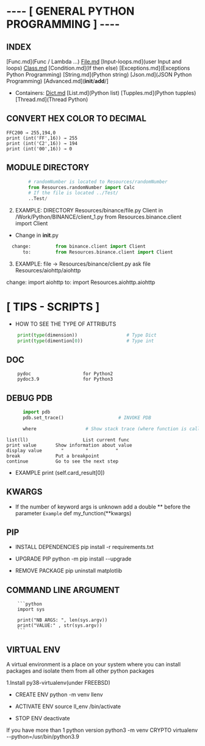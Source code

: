 # ---- [ GENERAL PYTHON PROGRAMMING ] ---- 

 
## INDEX
 [Func.md](Func / Lambda ...)
 [File.md](File)
 [Input-loops.md](user Input and loops)
 [Class.md](Class)
 [Condition.md](If then else)
 [Exceptions.md](Exceptions Python Programming)
 [String.md](Python string)
 [Json.md](JSON Python Programming)
 [Advanced.md](__init__/__add__/]

* Containers:
 [Dict.md](Dictionnaries)
 [List.md](Python list)
 [Tupples.md](Python tupples)
 [Thread.md](Thread Python)

## CONVERT HEX COLOR TO DECIMAL
	FFC200 → 255,194,0
	print (int('FF',16)) → 255
	print (int('C2',16)) → 194
	print (int('00',16)) → 0

## MODULE DIRECTORY 
```python
        # randomNumber is located to Resources/randomNumber
        from Resources.randomNumber import Calc
        # If the file is located ../Test/
        ..Test/
```

2. EXAMPLE: DIRECTORY Resources/binance/file.py
  Client in /Work/Python/BINANCE/client_1.py
  from Resources.binance.client import Client

  * Change in  __init__.py   
``` python
  change:         from binance.client import Client 
      to:         from Resources.binance.client import Client
```

3. EXAMPLE: file → Resources/binance/client.py ask file
                   Resources/aiohttp/aiohttp

  change:  import aiohttp
      to:  import Resources.aiohttp.aiohttp

# [ TIPS - SCRIPTS ] 
 * HOW TO SEE THE TYPE OF ATTRIBUTS
```python         
	print(type(dimension))                  # Type Dict
	print(type(dimention[0))                # Type int
```

## DOC 
        pydoc                   for Python2
        pydoc3.9                for Python3

## DEBUG PDB 
``` python
      import pdb
      pdb.set_trace()                    # INVOKE PDB

      where 				 # Show stack trace (where function is called)
```

    list(ll)					List current func
    print value       Show information about value
    display value       "        "          "
    break             Put a breakpoint
    continue          Go to see the next step 

* EXAMPLE 
	print (self.card_result[0])

## KWARGS
   * If the number of keyword args is unknown 
     add a double ** before the parameter
     `Example` def my_function(**kwargs)

##  PIP 
  * INSTALL DEPENDENCIES
        pip install -r requirements.txt

  * UPGRADE PIP
        python -m pip install --upgrade

  * REMOVE PACKAGE
        pip uninstall matplotlib

## COMMAND LINE ARGUMENT
        ```python
        import sys

        print("NB ARGS: ", len(sys.argv))
        print("VALUE:" , str(sys.argv))
        ```
## VIRTUAL ENV
   A virtual environment is a place on your 
   system where you can install packages and 
   isolate them from all other python packages
   
   1.Install py38-virtualenv(under FREEBSD)
   
   *  CREATE ENV 
         python -m venv llenv 

   * ACTIVATE ENV 
         source ll_env /bin/activate
         
   * STOP ENV 
         deactivate

   If you have more than 1 python version 
   python3 -m venv CRYPTO
   virtualenv  --python=/usr/bin/python3.9 <path-to-virtualenv> 
